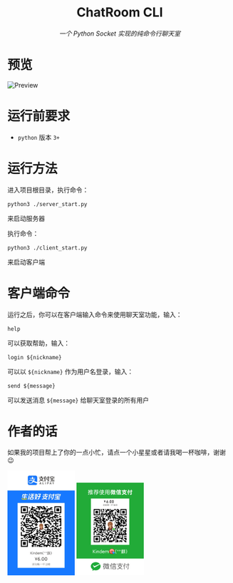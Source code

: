 <div align="center">
    <h1>ChatRoom CLI</h1>
    <h6>一个 Python Socket 实现的纯命令行聊天室</h6>
</div>

# 预览

![Preview](./doc/preview.gif)

# 运行前要求

* `python` 版本 `3+`

# 运行方法

进入项目根目录，执行命令：

```shell
python3 ./server_start.py
```

来启动服务器

执行命令：

```shell
python3 ./client_start.py
```

来启动客户端

# 客户端命令

运行之后，你可以在客户端输入命令来使用聊天室功能，输入：

```shell
help
```

可以获取帮助，输入：

```shell
login ${nickname}
```

可以以 `${nickname}` 作为用户名登录，输入：

```shell
send ${message}
```

可以发送消息 `${message}` 给聊天室登录的所有用户

# 作者的话

如果我的项目帮上了你的一点小忙，请点一个小星星或者请我喝一杯咖啡，谢谢 😉

<div>
    <img alt="AliPay" src="./doc/AliPay.jpg" width="30%"/>
    <img alt="WeChat" src="./doc/WeChat.png" width="30%"/>
</div>